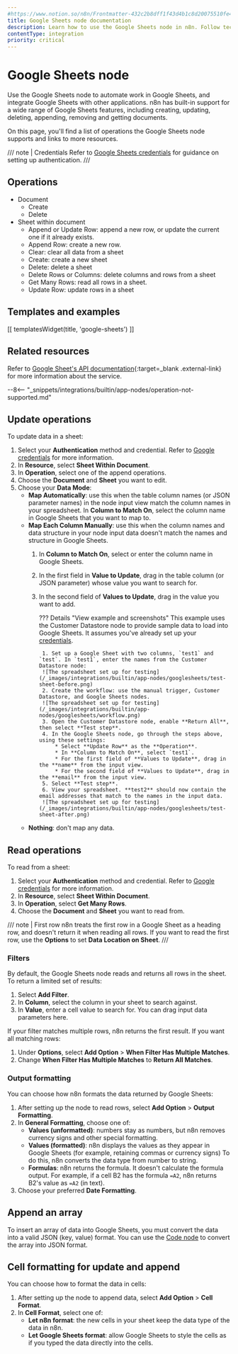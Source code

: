 ```yaml
---
#https://www.notion.so/n8n/Frontmatter-432c2b8dff1f43d4b1c8d20075510fe4
title: Google Sheets node documentation
description: Learn how to use the Google Sheets node in n8n. Follow technical documentation to integrate Google Sheets node into your workflows.
contentType: integration
priority: critical
---
```


# Google Sheets node

Use the Google Sheets node to automate work in Google Sheets, and integrate Google Sheets with other applications. n8n has built-in support for a wide range of Google Sheets features, including creating, updating, deleting, appending, removing and getting documents. 

On this page, you'll find a list of operations the Google Sheets node supports and links to more resources.

/// note | Credentials
Refer to [Google Sheets credentials](/integrations/builtin/credentials/google/) for guidance on setting up authentication. 
///

## Operations

* Document
    * Create
	* Delete
* Sheet within document
	* Append or Update Row: append a new row, or update the current one if it already exists.
	* Append Row: create a new row.
	* Clear: clear all data from a sheet
	* Create: create a new sheet
	* Delete: delete a sheet
	* Delete Rows or Columns: delete columns and rows from a sheet
	* Get Many Rows: read all rows in a sheet.
	* Update Row: update rows in a sheet

## Templates and examples

<!-- see https://www.notion.so/n8n/Pull-in-templates-for-the-integrations-pages-37c716837b804d30a33b47475f6e3780 -->
[[ templatesWidget(title, 'google-sheets') ]]

## Related resources

Refer to [Google Sheet's API documentation](https://developers.google.com/sheets/api){:target=_blank .external-link} for more information about the service.

--8<-- "_snippets/integrations/builtin/app-nodes/operation-not-supported.md"

## Update operations

To update data in a sheet:

1. Select your **Authentication** method and credential. Refer to [Google credentials](/integrations/builtin/credentials/google/) for more information.
2. In **Resource**, select **Sheet Within Document**.
3. In **Operation**, select one of the append operations.
4. Choose the **Document** and **Sheet** you want to edit.
5. Choose your **Data Mode**:
	* **Map Automatically**: use this when the table column names (or JSON parameter names) in the node input view match the column names in your spreadsheet. In **Column to Match On**, select the column name in Google Sheets that you want to map to.
	* **Map Each Column Manually**: use this when the column names and data structure in your node input data doesn't match the names and structure in Google Sheets. 
		1. In **Column to Match On**, select or enter the column name in Google Sheets. 
		2. In the first field in **Value to Update**, drag in the table column (or JSON parameter) whose value you want to search for.
		3. In the second field of **Values to Update**, drag in the value you want to add. 

			??? Details "View example and screenshots"
				This example uses the Customer Datastore node to provide sample data to load into Google Sheets. It assumes you've already set up your [credentials](/integrations/builtin/credentials/google/).

				1. Set up a Google Sheet with two columns, `test1` and `test`. In `test1`, enter the names from the Customer Datastore node:  
				![The spreadsheet set up for testing](/_images/integrations/builtin/app-nodes/googlesheets/test-sheet-before.png)  
				2. Create the workflow: use the manual trigger, Customer Datastore, and Google Sheets nodes.  
				![The spreadsheet set up for testing](/_images/integrations/builtin/app-nodes/googlesheets/workflow.png)  
				3. Open the Customer Datastore node, enable **Return All**, then select **Test step**.
				4. In the Google Sheets node, go through the steps above, using these settings:
					* Select **Update Row** as the **Operation**.
					* In **Column to Match On**, select `test1`.
					* For the first field of **Values to Update**, drag in the **name** from the input view.
					* For the second field of **Values to Update**, drag in the **email** from the input view.
				5. Select **Test step**.
				6. View your spreadsheet. **test2** should now contain the email addresses that match to the names in the input data.  
				![The spreadsheet set up for testing](/_images/integrations/builtin/app-nodes/googlesheets/test-sheet-after.png)  

	* **Nothing**: don't map any data.


## Read operations

To read from a sheet:

1. Select your **Authentication** method and credential. Refer to [Google credentials](/integrations/builtin/credentials/google/) for more information.
2. In **Resource**, select **Sheet Within Document**.
3. In **Operation**, select **Get Many Rows**.
4. Choose the **Document** and **Sheet** you want to read from.

/// note | First row
n8n treats the first row in a Google Sheet as a heading row, and doesn't return it when reading all rows. If you want to read the first row, use the **Options** to set **Data Location on Sheet**.
///
### Filters

By default, the Google Sheets node reads and returns all rows in the sheet. To return a limited set of results:

1. Select **Add Filter**.
2. In **Column**, select the column in your sheet to search against.
3. In **Value**, enter a cell value to search for. You can drag input data parameters here.

If your filter matches multiple rows, n8n returns the first result. If you want all matching rows:

1. Under **Options**, select **Add Option** > **When Filter Has Multiple Matches**.
2. Change **When Filter Has Multiple Matches** to **Return All Matches**.

### Output formatting

You can choose how n8n formats the data returned by Google Sheets:

1. After setting up the node to read rows, select **Add Option** > **Output Formatting**.
2. In **General Formatting**, choose one of:
	* **Values (unformatted)**: numbers stay as numbers, but n8n removes currency signs and other special formatting.
	* **Values (formatted)**: n8n displays the values as they appear in Google Sheets (for example, retaining commas or currency signs) To do this, n8n converts the data type from number to string.
	* **Formulas**: n8n returns the formula. It doesn't calculate the formula output. For example, if a cell B2 has the formula `=A2`, n8n returns B2's value as `=A2` (in text).
3. Choose your preferred **Date Formatting**.

## Append an array

To insert an array of data into Google Sheets, you must convert the data into a valid JSON (key, value) format. You can use the [Code node](/integrations/builtin/core-nodes/n8n-nodes-base.code/) to convert the array into JSON format.

## Cell formatting for update and append

You can choose how to format the data in cells:

1. After setting up the node to append data, select **Add Option** > **Cell Format**.
2. In **Cell Format**, select one of:
	* **Let n8n format**: the new cells in your sheet keep the data type of the data in n8n.
	* **Let Google Sheets format**: allow Google Sheets to style the cells as if you typed the data directly into the cells.



